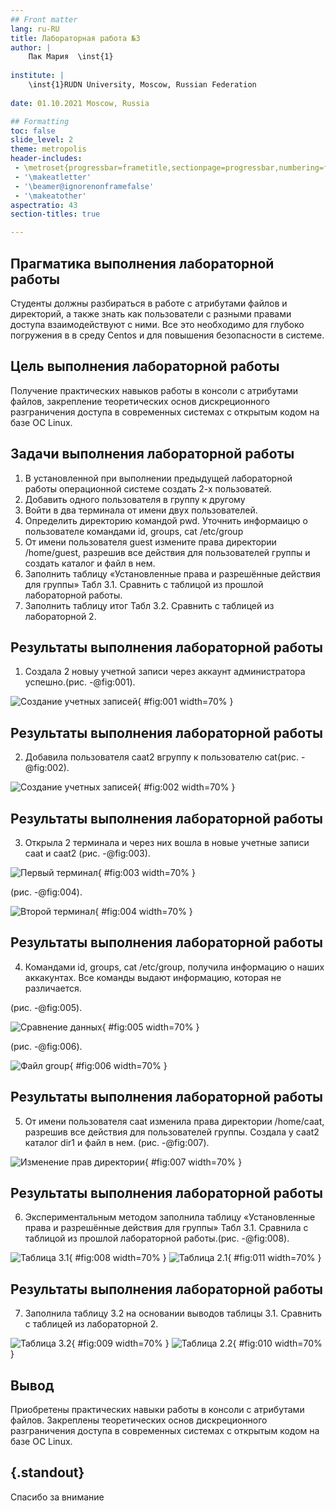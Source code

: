 ```yaml
---
## Front matter
lang: ru-RU
title: Лабораторная работа №3
author: |
	Пак Мария  \inst{1}
	
institute: |
	\inst{1}RUDN University, Moscow, Russian Federation
	
date: 01.10.2021 Moscow, Russia

## Formatting
toc: false
slide_level: 2
theme: metropolis
header-includes: 
 - \metroset{progressbar=frametitle,sectionpage=progressbar,numbering=fraction}
 - '\makeatletter'
 - '\beamer@ignorenonframefalse'
 - '\makeatother'
aspectratio: 43
section-titles: true

---
```




## Прагматика выполнения лабораторной работы

Студенты должны разбираться в работе с атрибутами файлов и директорий, а также знать как пользователи с разными правами доступа взаимодействуют с ними. Все это необходимо для глубоко погружения в в среду Centos и для повышения безопасности в системе.


## Цель выполнения лабораторной работы

Получение практических навыков работы в консоли с атрибутами файлов, закрепление теоретических основ дискреционного разграничения доступа в современных системах с открытым кодом на базе ОС Linux.


## Задачи выполнения лабораторной работы

1. В установленной при выполнении предыдущей лабораторной работы операционной системе создать 2-х пользоватей.
2. Добавить одного пользователя в группу к другому 
3. Войти в два терминала от имени двух пользователей.
4.  Определить директорию командой pwd. Уточнить информаицю о пользователе  командами id, groups, cat /etc/group
5. От имени пользователя guest измените права директории /home/guest,
разрешив все действия для пользователей группы и создать каталог и файл в нем.
6. Заполнить таблицу «Установленные права и разрешённые действия для группы» Табл 3.1. Сравнить с таблицой из прошлой лабораторной работы.
7. Заполнить таблицу итог Табл 3.2. Сравнить с таблицей из лабораторной 2.

## Результаты выполнения лабораторной работы

1. Создала 2 новыу учетной записи через аккаунт администратора  успешно.(рис. -@fig:001).

![Создание учетных записей](image/rep3_3.png){ #fig:001 width=70% }

## Результаты выполнения лабораторной работы

2. Добавила пользователя caat2 вгруппу к пользователю cat(рис. -@fig:002).

![Создание учетных записей](image/rep3_4.png){ #fig:002 width=70% }  

## Результаты выполнения лабораторной работы

3. Открыла 2 терминала и через них вошла в новые учетные записи caat и caat2 (рис. -@fig:003).

![Первый терминал](image/rep3_5.png){ #fig:003 width=70% } 

(рис. -@fig:004).

![Второй терминал](image/rep3_6.png){ #fig:004 width=70% } 

## Результаты выполнения лабораторной работы

4. Командами id, groups, cat /etc/group, получила информацию о наших аккакунтах. Все команды выдают информацию, которая не различается.

(рис. -@fig:005). 

![Сравнение данных](image/rep3_8.png){ #fig:005 width=70% } 

(рис. -@fig:006). 

![Файл group](image/rep3_9.png){ #fig:006 width=70% } 

## Результаты выполнения лабораторной работы

5. От имени пользователя сaat изменила права директории /home/caat,
разрешив все действия для пользователей группы. Создала у caat2  каталог dir1 и файл в нем. (рис. -@fig:007). 

![Изменение прав директории](image/rep3_11.png){ #fig:007 width=70% } 

## Результаты выполнения лабораторной работы

6. Экспериментальным методом заполнила таблицу «Установленные права и разрешённые действия для группы» Табл 3.1. Сравнила с таблицой из прошлой лабораторной работы.(рис. -@fig:008).

![Таблица 3.1](image/rep3_13.png){ #fig:008 width=70% } 
![Таблица 2.1](image/report2_15.png){ #fig:011 width=70% } 

## Результаты выполнения лабораторной работы

7. Заполнила таблицу 3.2 на основании выводов таблицы 3.1. Сравнить с таблицей из лабораторной 2.

![Таблица 3.2](image/rep3_14.png){ #fig:009 width=70% } 
![Таблица 2.2](image/report2_16.png){ #fig:010 width=70% } 


## Вывод

Приобретены практических навыки работы в консоли с атрибутами файлов. Закреплены теоретических основ дискреционного разграничения доступа в современных системах с открытым кодом на базе ОС Linux.

## {.standout}

Спасибо за внимание 